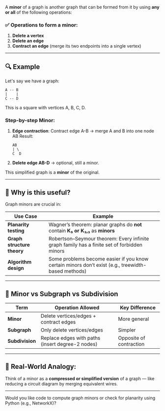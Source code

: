 A **minor** of a graph is another graph that can be formed from it by using **any or all** of the following operations:

### ✅ Operations to form a minor:

1. **Delete a vertex**
2. **Delete an edge**
3. **Contract an edge** (merge its two endpoints into a single vertex)

---

## 🔍 Example

Let's say we have a graph:

```
A -- B
|    |
C -- D
```

This is a square with vertices A, B, C, D.

### Step-by-step Minor:

1. **Edge contraction**: Contract edge A-B → merge A and B into one node AB
   Result:

   ```
   AB
   | \
   C  D
   ```

2. **Delete edge AB-D** → optional, still a minor.

This simplified graph is a **minor** of the original.

---

## 🧠 Why is this useful?

Graph minors are crucial in:

| Use Case                   | Example                                                                                            |
| -------------------------- | -------------------------------------------------------------------------------------------------- |
| **Planarity testing**      | Wagner’s theorem: planar graphs do **not** contain **K₅ or K₃,₃** as **minors**                    |
| **Graph structure theory** | Robertson–Seymour theorem: Every infinite graph family has a finite set of forbidden minors        |
| **Algorithm design**       | Some problems become easier if you know certain minors don’t exist (e.g., treewidth-based methods) |

---

## 🔁 Minor vs Subgraph vs Subdivision

| Term            | Operation Allowed                                | Key Difference          |
| --------------- | ------------------------------------------------ | ----------------------- |
| **Minor**       | Delete vertices/edges + contract edges           | More general            |
| **Subgraph**    | Only delete vertices/edges                       | Simpler                 |
| **Subdivision** | Replace edges with paths (insert degree-2 nodes) | Opposite of contraction |

---

## 📌 Real-World Analogy:

Think of a minor as a **compressed or simplified version** of a graph — like reducing a circuit diagram by merging equivalent wires.

---

Would you like code to compute graph minors or check for planarity using Python (e.g., NetworkX)?
